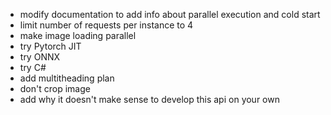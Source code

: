 * modify documentation to add info about parallel execution and cold start
* limit number of requests per instance to 4
* make image loading parallel
* try Pytorch JIT
* try ONNX 
* try C# 
* add multitheading plan
* don't crop image
* add why it doesn't make sense to develop this api on your own